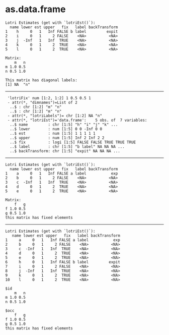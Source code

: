 # as.data.frame

    Lotri Estimates (get with `lotriEst()`):
      name lower est upper   fix   label backTransform
    1    h     0   1   Inf FALSE b label         expit
    2    i     0   1     2 FALSE    <NA>          <NA>
    3    j  -Inf   1   Inf  TRUE    <NA>          <NA>
    4    k     0   1     2  TRUE    <NA>          <NA>
    5    l     0   1     2  TRUE    <NA>          <NA>
    
    Matrix:
        m   n
    m 1.0 0.5
    n 0.5 1.0
    
    This matrix has diagonal labels:
    [1] NA  "n"
    

---

     'lotriFix' num [1:2, 1:2] 1 0.5 0.5 1
     - attr(*, "dimnames")=List of 2
      ..$ : chr [1:2] "m" "n"
      ..$ : chr [1:2] "m" "n"
     - attr(*, "lotriLabels")= chr [1:2] NA "n"
     - attr(*, "lotriEst")='data.frame':	5 obs. of  7 variables:
      ..$ name         : chr [1:5] "h" "i" "j" "k" ...
      ..$ lower        : num [1:5] 0 0 -Inf 0 0
      ..$ est          : num [1:5] 1 1 1 1 1
      ..$ upper        : num [1:5] Inf 2 Inf 2 2
      ..$ fix          : logi [1:5] FALSE FALSE TRUE TRUE TRUE
      ..$ label        : chr [1:5] "b label" NA NA NA ...
      ..$ backTransform: chr [1:5] "expit" NA NA NA ...

---

    Lotri Estimates (get with `lotriEst()`):
      name lower est upper   fix   label backTransform
    1    a     0   1   Inf FALSE a label           exp
    2    b     0   1     2 FALSE    <NA>          <NA>
    3    c  -Inf   1   Inf  TRUE    <NA>          <NA>
    4    d     0   1     2  TRUE    <NA>          <NA>
    5    e     0   1     2  TRUE    <NA>          <NA>
    
    Matrix:
        f   g
    f 1.0 0.5
    g 0.5 1.0
    this matrix has fixed elements

---

    Lotri Estimates (get with `lotriEst()`):
       name lower est upper   fix   label backTransform
    1     a     0   1   Inf FALSE a label           exp
    2     b     0   1     2 FALSE    <NA>          <NA>
    3     c  -Inf   1   Inf  TRUE    <NA>          <NA>
    4     d     0   1     2  TRUE    <NA>          <NA>
    5     e     0   1     2  TRUE    <NA>          <NA>
    6     h     0   1   Inf FALSE b label         expit
    7     i     0   1     2 FALSE    <NA>          <NA>
    8     j  -Inf   1   Inf  TRUE    <NA>          <NA>
    9     k     0   1     2  TRUE    <NA>          <NA>
    10    l     0   1     2  TRUE    <NA>          <NA>
    
    $id
        m   n
    m 1.0 0.5
    n 0.5 1.0
    
    $occ
        f   g
    f 1.0 0.5
    g 0.5 1.0
    this matrix has fixed elements
    

